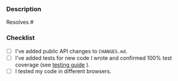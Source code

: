 ### Description

Resolves #

### Checklist 

- [ ] I've added public API changes to `CHANGES.md`.
- [ ] I've added tests for new code I wrote and confirmed 100% test coverage (see [testing guide](https://github.com/AnalyticalGraphicsInc/cesium/blob/master/Documentation/Contributors/TestingGuide/README.md#running-the-tests) ).
- [ ] I tested my code in different browsers.
